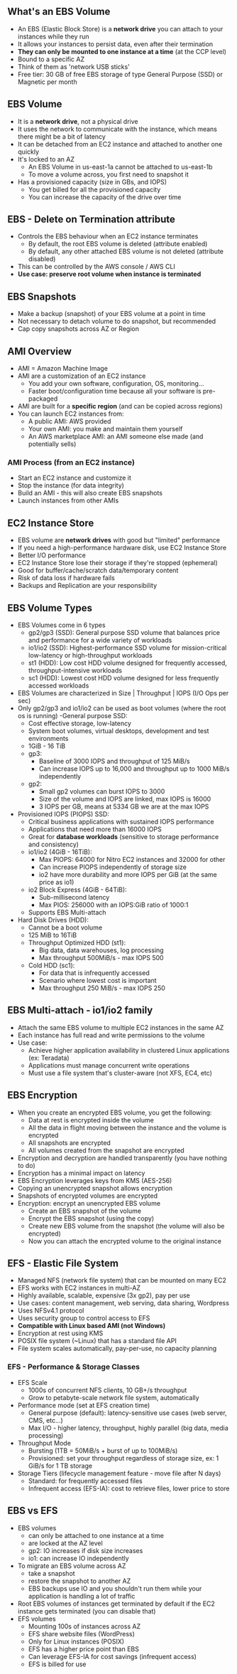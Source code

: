 ## What's an EBS Volume
- An EBS (Elastic Block Store) is a **network drive** you can attach to your instances while they run
- It allows your instances to persist data, even after their termination
- **They can only be mounted to one instance at a time** (at the CCP level)
- Bound to a specific AZ
- Think of them as 'network USB sticks'
- Free tier: 30 GB of free EBS storage of type General Purpose (SSD) or Magnetic per month

## EBS Volume
- It is a **network drive**, not a physical drive
- It uses the network to communicate with the instance, which means there might be a bit of latency
- It can be detached from an EC2 instance and attached to another one quickly
- It's locked to an AZ
  - An EBS Volume in us-east-1a cannot be attached to us-east-1b
  - To move a volume across, you first need to snapshot it
- Has a provisioned capacity (size in GBs, and IOPS)
  - You get billed for all the provisioned capacity
  - You can increase the capacity of the drive over time

## EBS - Delete on Termination attribute
- Controls the EBS behaviour when an EC2 instance terminates
  - By default, the root EBS volume is deleted (attribute enabled)
  - By default, any other attached EBS volume is not deleted (attribute disabled)
- This can be controlled by the AWS console / AWS CLI
- **Use case: preserve root volume when instance is terminated**

## EBS Snapshots
- Make a backup (snapshot) of your EBS volume at a point in time
- Not necessary to detach volume to do snapshot, but recommended
- Cap copy snapshots across AZ or Region

## AMI Overview
- AMI = Amazon Machine Image
- AMI are a customization of an EC2 instance
  - You add your own software, configuration, OS, monitoring...
  - Faster boot/configuration time because all your software is pre-packaged
- AMI are built for a **specific region** (and can be copied across regions)
- You can launch EC2 instances from:
  - A public AMI: AWS provided
  - Your own AMI: you make and maintain them yourself
  - An AWS marketplace AMI: an AMI someone else made (and potentially sells)

### AMI Process (from an EC2 instance)
- Start an EC2 instance and customize it
- Stop the instance (for data integrity)
- Build an AMI - this will also create EBS snapshots
- Launch instances from other AMIs

## EC2 Instance Store
- EBS volume are **network drives** with good but "limited" performance
- If you need a high-performance hardware disk, use EC2 Instance Store
- Better I/O performance
- EC2 Instance Store lose their storage if they're stopped (ephemeral)
- Good for buffer/cache/scratch data/temporary content
- Risk of data loss if hardware fails
- Backups and Replication are your responsibility

## EBS Volume Types
- EBS Volumes come in 6 types
  - gp2/gp3 (SSD): General purpose SSD volume that balances price and performance for a wide variety of workloads
  - io1/io2 (SSD): Highest-performance SSD volume for mission-critical low-latency or high-throughput workloads
  - st1 (HDD): Low cost HDD volume designed for frequently accessed, throughput-intensive workloads
  - sc1 (HDD): Lowest cost HDD volume designed for less frequently accessed workloads
- EBS Volumes are characterized in Size | Throughput | IOPS (I/O Ops per sec)
- Only gp2/gp3 and io1/io2 can be used as boot volumes (where the root os is running)
-General purpose SSD:
  - Cost effective storage, low-latency
  - System boot volumes, virtual desktops, development and test environments
  - 1GiB - 16 TiB
  - gp3:
    - Baseline of 3000 IOPS and throughput of 125 MiB/s
    - Can increase IOPS up to 16,000 and throughput up to 1000 MiB/s independently
  - gp2:
    - Small gp2 volumes can burst IOPS to 3000
    - Size of the volume and IOPS are linked, max IOPS is 16000
    - 3 IOPS per GB, means at 5334 GB we are at the max IOPS
- Provisioned IOPS (PIOPS) SSD:
  - Critical business applications with sustained IOPS performance
  - Applications that need more than 16000 IOPS
  - Great for **database workloads** (sensitive to storage performance and consistency)
  - io1/io2 (4GiB - 16TiB):
    - Max PIOPS: 64000 for Nitro EC2 instances and 32000 for other
    - Can increase PIOPS independently of storage size
    - io2 have more durability and more IOPS per GiB (at the same price as io1)
  - io2 Block Express (4GiB - 64TiB):
    - Sub-millisecond latency
    - Max PIOS: 256000 with an IOPS:GiB ratio of 1000:1
  - Supports EBS Multi-attach
- Hard Disk Drives (HDD):
  - Cannot be a boot volume
  - 125 MiB to 16TiB
  - Throughput Optimized HDD (st1):
    - Big data, data warehouses, log processing
    - Max throughput 500MiB/s - max IOPS 500
  - Cold HDD (sc1):
    - For data that is infrequently accessed
    - Scenario where lowest cost is important
    - Max throughput 250 MiB/s - max IOPS 250

## EBS Multi-attach - io1/io2 family
- Attach the same EBS volume to multiple EC2 instances in the same AZ
- Each instance has full read and write permissions to the volume
- Use case:
  - Achieve higher application availability in clustered Linux applications (ex: Teradata)
  - Applications must manage concurrent write operations
  - Must use a file system that's cluster-aware (not XFS, EC4, etc)

## EBS Encryption
- When you create an encrypted EBS volume, you get the following:
  - Data at rest is encrypted inside the volume
  - All the data in flight moving between the instance and the volume is encrypted
  - All snapshots are encrypted
  - All volumes created from the snapshot are encrypted
- Encryption and decryption are handled transparently (you have nothing to do)
- Encryption has a minimal impact on latency
- EBS Encryption leverages keys from KMS (AES-256)
- Copying an unencrypted snapshot allows encryption
- Snapshots of encrypted volumes are encrypted
- Encryption: encrypt an unencrypted EBS volume
  - Create an EBS snapshot of the volume
  - Encrypt the EBS snapshot (using the copy)
  - Create new EBS volume from the snapshot (the volume will also be encrypted)
  - Now you can attach the encrypted volume to the original instance

## EFS - Elastic File System
- Managed NFS (network file system) that can be mounted on many EC2
- EFS works with EC2 instances in multi-AZ
- Highly available, scalable, expensive (3x gp2), pay per use
- Use cases: content management, web serving, data sharing, Wordpress
- Uses NFSv4.1 protocol
- Uses security group to control access to EFS
- **Compatible with Linux based AMI (not Windows)**
- Encryption at rest using KMS
- POSIX file system (~Linux) that has a standard file API
- File system scales automatically, pay-per-use, no capacity planning

### EFS - Performance & Storage Classes
- EFS Scale
  - 1000s of concurrent NFS clients, 10 GB+/s throughput
  - Grow to petabyte-scale network file system, automatically
- Performance mode (set at EFS creation time)
  - General purpose (default): latency-sensitive use cases (web server, CMS, etc...)
  - Max I/O - higher latency, throughput, highly parallel (big data, media processing)
- Throughput Mode
  - Bursting (1TB = 50MiB/s + burst of up to 100MiB/s)
  - Provisioned: set your throughput regardless of storage size, ex: 1 GiB/s for 1 TB storage
- Storage Tiers (lifecycle management feature - move file after N days)
  - Standard: for frequently accessed files
  - Infrequent access (EFS-IA): cost to retrieve files, lower price to store

## EBS vs EFS
- EBS volumes
  - can only be attached to one instance at a time
  - are locked at the AZ level
  - gp2: IO increases if disk size increases
  - io1: can increase IO independently
- To migrate an EBS volume across AZ
  - take a snapshot
  - restore the snapshot to another AZ
  - EBS backups use IO and you shouldn't run them while your application is handling a lot of traffic
- Root EBS volumes of instances get terminated by default if the EC2 instance gets terminated (you can disable that)
- EFS volumes
  - Mounting 100s of instances across AZ
  - EFS share website files (WordPress)
  - Only for Linux instances (POSIX)
  - EFS has a higher price point than EBS
  - Can leverage EFS-IA for cost savings (infrequent access)
  - EFS is billed for use
